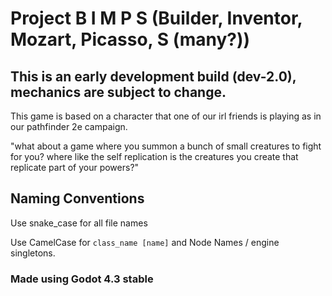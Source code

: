 # Project B I M P S (Builder, Inventor, Mozart, Picasso, S (many?))
## This is an early development build (dev-2.0), mechanics are subject to change.

This game is based on a character that one of our irl friends is playing as in our pathfinder 2e
campaign.

"what about a game where you summon a bunch of small creatures to fight for you? where like the self replication is the creatures you create that replicate part of your powers?"

## Naming Conventions

Use snake_case for all file names

Use CamelCase for `class_name [name]` and Node Names / engine singletons.

### Made using Godot 4.3 stable